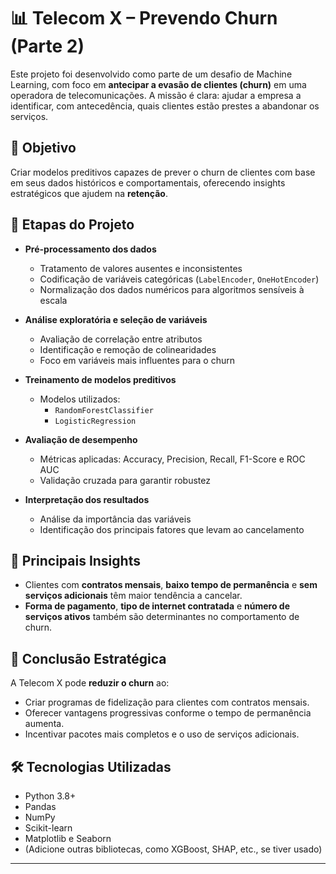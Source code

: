 # 📊 Telecom X – Prevendo Churn (Parte 2)

Este projeto foi desenvolvido como parte de um desafio de Machine Learning, com foco em **antecipar a evasão de clientes (churn)** em uma operadora de telecomunicações. A missão é clara: ajudar a empresa a identificar, com antecedência, quais clientes estão prestes a abandonar os serviços.

## 🎯 Objetivo

Criar modelos preditivos capazes de prever o churn de clientes com base em seus dados históricos e comportamentais, oferecendo insights estratégicos que ajudem na **retenção**.

## 🧪 Etapas do Projeto

- **Pré-processamento dos dados**
  - Tratamento de valores ausentes e inconsistentes
  - Codificação de variáveis categóricas (`LabelEncoder`, `OneHotEncoder`)
  - Normalização dos dados numéricos para algoritmos sensíveis à escala

- **Análise exploratória e seleção de variáveis**
  - Avaliação de correlação entre atributos
  - Identificação e remoção de colinearidades
  - Foco em variáveis mais influentes para o churn

- **Treinamento de modelos preditivos**
  - Modelos utilizados:
    - `RandomForestClassifier`
    - `LogisticRegression`
    
- **Avaliação de desempenho**
  - Métricas aplicadas: Accuracy, Precision, Recall, F1-Score e ROC AUC
  - Validação cruzada para garantir robustez

- **Interpretação dos resultados**
  - Análise da importância das variáveis
  - Identificação dos principais fatores que levam ao cancelamento

## 📌 Principais Insights

- Clientes com **contratos mensais**, **baixo tempo de permanência** e **sem serviços adicionais** têm maior tendência a cancelar.
- **Forma de pagamento**, **tipo de internet contratada** e **número de serviços ativos** também são determinantes no comportamento de churn.

## 🧠 Conclusão Estratégica

A Telecom X pode **reduzir o churn** ao:

- Criar programas de fidelização para clientes com contratos mensais.
- Oferecer vantagens progressivas conforme o tempo de permanência aumenta.
- Incentivar pacotes mais completos e o uso de serviços adicionais.

## 🛠️ Tecnologias Utilizadas

- Python 3.8+
- Pandas
- NumPy
- Scikit-learn
- Matplotlib e Seaborn
- (Adicione outras bibliotecas, como XGBoost, SHAP, etc., se tiver usado)

---
